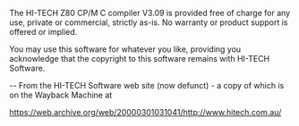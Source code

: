 The HI-TECH Z80 CP/M C compiler V3.09 is provided free of charge for
any use, private or commercial, strictly as-is.  No warranty or product
support is offered or implied.

You may use this software for whatever you like, providing you
acknowledge that the copyright to this software remains with
HI-TECH Software.

--
From the HI-TECH Software web site (now defunct) - a copy of which
is on the Wayback Machine at

https://web.archive.org/web/20000301031041/http://www.hitech.com.au/
